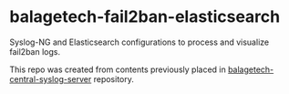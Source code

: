 # balagetech-fail2ban-elasticsearch

Syslog-NG and Elasticsearch configurations to process and visualize fail2ban logs.

This repo was created from contents previously placed in [balagetech-central-syslog-server](https://github.com/abalage/balagetech-central-syslog-server) repository.
